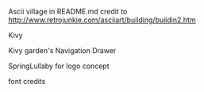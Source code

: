 

Ascii village in README.md credit to http://www.retrojunkie.com/asciiart/building/buildin2.htm

Kivy

Kivy garden's Navigation Drawer

SpringLullaby for logo concept

font credits
